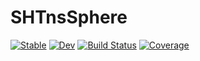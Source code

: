 # SHTnsSphere

[![Stable](https://img.shields.io/badge/docs-stable-blue.svg)](https://ClimFlows.github.io/SHTnsSphere.jl/stable/)
[![Dev](https://img.shields.io/badge/docs-dev-blue.svg)](https://ClimFlows.github.io/SHTnsSphere.jl/dev/)
[![Build Status](https://github.com/ClimFlows/SHTnsSphere.jl/actions/workflows/CI.yml/badge.svg?branch=main)](https://github.com/ClimFlows/SHTnsSphere.jl/actions/workflows/CI.yml?query=branch%3Amain)
[![Coverage](https://codecov.io/gh/ClimFlows/SHTnsSphere.jl/branch/main/graph/badge.svg)](https://codecov.io/gh/ClimFlows/SHTnsSphere.jl)
